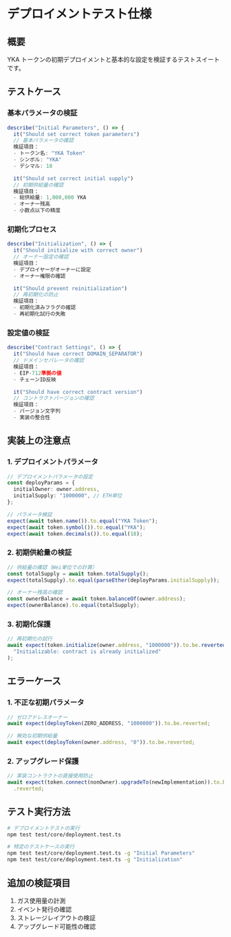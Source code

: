 # デプロイメントテスト仕様

## 概要

YKA トークンの初期デプロイメントと基本的な設定を検証するテストスイートです。

## テストケース

### 基本パラメータの検証

```typescript
describe("Initial Parameters", () => {
  it("Should set correct token parameters")
  // 基本パラメータの確認
  検証項目：
  - トークン名: "YKA Token"
  - シンボル: "YKA"
  - デシマル: 18

  it("Should set correct initial supply")
  // 初期供給量の確認
  検証項目：
  - 総供給量: 1,000,000 YKA
  - オーナー残高
  - 小数点以下の精度
```

### 初期化プロセス

```typescript
describe("Initialization", () => {
  it("Should initialize with correct owner")
  // オーナー設定の確認
  検証項目：
  - デプロイヤーがオーナーに設定
  - オーナー権限の確認

  it("Should prevent reinitialization")
  // 再初期化の防止
  検証項目：
  - 初期化済みフラグの確認
  - 再初期化試行の失敗
```

### 設定値の検証

```typescript
describe("Contract Settings", () => {
  it("Should have correct DOMAIN_SEPARATOR")
  // ドメインセパレータの確認
  検証項目：
  - EIP-712準拠の値
  - チェーンID反映

  it("Should have correct contract version")
  // コントラクトバージョンの確認
  検証項目：
  - バージョン文字列
  - 実装の整合性
```

## 実装上の注意点

### 1. デプロイメントパラメータ

```typescript
// デプロイメントパラメータの設定
const deployParams = {
  initialOwner: owner.address,
  initialSupply: "1000000", // ETH単位
};

// パラメータ検証
expect(await token.name()).to.equal("YKA Token");
expect(await token.symbol()).to.equal("YKA");
expect(await token.decimals()).to.equal(18);
```

### 2. 初期供給量の検証

```typescript
// 供給量の確認（Wei単位での計算）
const totalSupply = await token.totalSupply();
expect(totalSupply).to.equal(parseEther(deployParams.initialSupply));

// オーナー残高の確認
const ownerBalance = await token.balanceOf(owner.address);
expect(ownerBalance).to.equal(totalSupply);
```

### 3. 初期化保護

```typescript
// 再初期化の試行
await expect(token.initialize(owner.address, "1000000")).to.be.revertedWith(
  "Initializable: contract is already initialized"
);
```

## エラーケース

### 1. 不正な初期パラメータ

```typescript
// ゼロアドレスオーナー
await expect(deployToken(ZERO_ADDRESS, "1000000")).to.be.reverted;

// 無効な初期供給量
await expect(deployToken(owner.address, "0")).to.be.reverted;
```

### 2. アップグレード保護

```typescript
// 実装コントラクトの直接使用防止
await expect(token.connect(nonOwner).upgradeTo(newImplementation)).to.be
  .reverted;
```

## テスト実行方法

```bash
# デプロイメントテストの実行
npm test test/core/deployment.test.ts

# 特定のテストケースの実行
npm test test/core/deployment.test.ts -g "Initial Parameters"
npm test test/core/deployment.test.ts -g "Initialization"
```

## 追加の検証項目

1. ガス使用量の計測
2. イベント発行の確認
3. ストレージレイアウトの検証
4. アップグレード可能性の確認
